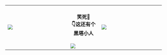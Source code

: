 <table>
  <tbody>
    <tr>
      <td width="40%">
        <img src="https://github-readme-stats.vercel.app/api?username=george-chou&hide_rank=true&show_icons=true&theme=dracula" />
      </td>
      <td width="20%">
        <h4 align="center">笑死🤣<br>👇这还有个黑塔小人</h4>
        <img src="https://github.com/george-chou/george-chou/assets/20459298/7aa69819-64eb-4095-a773-ef0905519c94" /img>
      </td>
      <td width="40%">
        <img src="https://github-readme-stats.vercel.app/api/top-langs/?username=george-chou&langs_count=6&layout=compact&theme=dracula" /img>
      </td>
    </tr>
  </tbody>
</table>
